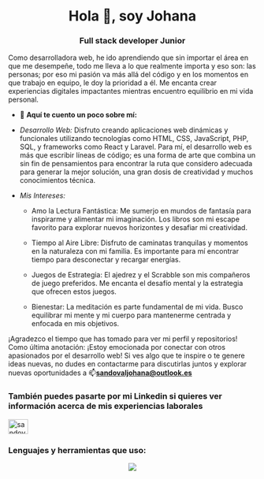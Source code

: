 <h1 align="center">Hola 👋, soy Johana</h1>
<h3 align="center">Full stack developer Junior</h3>

Como desarrolladora web, he ido aprendiendo que sin importar el área en que me desempeñe, todo me lleva a lo que realmente importa y eso son: las personas; por eso mi pasión va más allá del código y en los momentos en que trabajo en equipo, le doy la prioridad a él. Me encanta crear experiencias digitales impactantes mientras encuentro equilibrio en mi vida personal.

- 💬 **Aquí te cuento un poco sobre mí:** 

- *Desarrollo Web:* Disfruto creando aplicaciones web dinámicas y funcionales utilizando tecnologías como HTML, CSS, JavaScript, PHP, SQL, y frameworks como React y Laravel. Para mí, el desarrollo web es más que escribir líneas de código; es una forma de arte que combina un sin fin de pensamientos para encontrar la ruta que considero adecuada para generar la mejor solución, una gran dosis de creatividad y muchos conocimientos técnica.
  
- *Mis Intereses:*

    - Amo la Lectura Fantástica: Me sumerjo en mundos de fantasía para inspirarme y alimentar mi imaginación. Los libros son mi escape favorito para explorar nuevos horizontes y desafiar mi creatividad.

    - Tiempo al Aire Libre: Disfruto de caminatas tranquilas y momentos en la naturaleza con mi familia. Es importante para mí encontrar tiempo para desconectar y recargar energías.

    - Juegos de Estrategia: El ajedrez y el Scrabble son mis compañeros de juego preferidos. Me encanta el desafío mental y la estrategia que ofrecen estos juegos.

    - Bienestar: La meditación es parte fundamental de mi vida. Busco equilibrar mi mente y mi cuerpo para mantenerme centrada y enfocada en mis objetivos.

¡Agradezco el tiempo que has tomado para ver mi perfil y repositorios! Como última anotación: ¡Estoy emocionada por conectar con otros apasionados por el desarrollo web! Si ves algo que te inspire o te genere ideas nuevas, no dudes en contactarme para discutirlas juntos y explorar nuevas oportunidades a 📫**sandovaljohana@outlook.es**

<h3> También puedes pasarte por mi Linkedin si quieres ver información acerca de mis experiencias laborales </h3>
<p align="left">
<a href="https://linkedin.com/in/sandovaljohana" target="blank"><img align="center" src="https://raw.githubusercontent.com/rahuldkjain/github-profile-readme-generator/master/src/images/icons/Social/linked-in-alt.svg" alt="sandovaljohana" height="30" width="40" /></a>
</p>

<h3 align="left">Lenguajes y herramientas que uso:</h3>
<p align="center">
  <a href="https://skillicons.dev">
    <img src="https://skillicons.dev/icons?i=figma,ai,ps,xd,html,css,sass,tailwind,bootstrap,js,jest,react,npm,php,laravel,mongodb,mysql,docker,bitbucket,git,netlify,postman,powershell,bash,vscode,wordpress,azure,discord,&perline=7" />
  </a>
</p>

